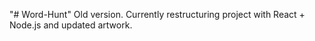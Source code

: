 "# Word-Hunt" 
Old version. Currently restructuring project with React + Node.js and updated artwork.
